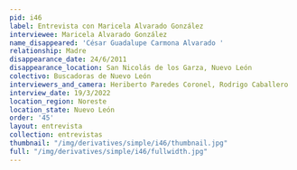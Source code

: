 ```yaml
---
pid: i46
label: Entrevista con Maricela Alvarado González
interviewee: Maricela Alvarado González
name_disappeared: 'César Guadalupe Carmona Alvarado '
relationship: Madre
disappearance_date: 24/6/2011
disappearance_location: San Nicolás de los Garza, Nuevo León
colectivo: Buscadoras de Nuevo León
interviewers_and_camera: Heriberto Paredes Coronel, Rodrigo Caballero
interview_date: 19/3/2022
location_region: Noreste
location_state: Nuevo León
order: '45'
layout: entrevista
collection: entrevistas
thumbnail: "/img/derivatives/simple/i46/thumbnail.jpg"
full: "/img/derivatives/simple/i46/fullwidth.jpg"
---
```

